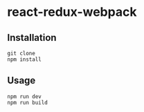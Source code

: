 # react-redux-webpack

## Installation

```
git clone
npm install
```

## Usage

```
npm run dev
npm run build
